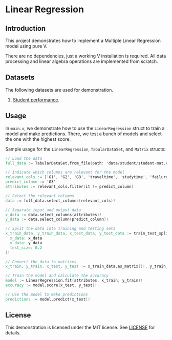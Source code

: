 # Linear Regression

## Introduction

This project demonstrates how to implement a Multiple Linear Regression model using pure V.

There are no dependencies, just a working V installation is required. All data processing and linear algebra operations are implemented from scratch.

## Datasets

The following datasets are used for demonstration.

1. [Student performance](https://archive.ics.uci.edu/dataset/320/student+performance).

## Usage

In `main.v`, we demonstrate how to use the `LinearRegression` struct to train a model and make predictions. There, we test a bunch of models and select the one with the highest score.

Sample usage for the `LinearRegression`, `TabularDataSet`, and `Matrix` structs:

```v
// Load the data
full_data := TabularDataSet.from_file(path: 'data/student/student-mat.csv', separator: ';')!

// Indicate which columns are relevant for the model
relevant_cols := ['G1', 'G2', 'G3', 'traveltime', 'studytime', 'failures', 'famrel', 'health']
predict_column := 'G3'
attributes := relevant_cols.filter(it != predict_column)

// Select the relevant columns
data := full_data.select_columns(relevant_cols)!

// Separate input and output data
x_data := data.select_columns(attributes)!
y_data := data.select_column(predict_column)!

// Split the data into training and testing sets
x_train_data, y_train_data, x_test_data, y_test_data := train_test_split(
  x_data: x_data
  y_data: y_data
  test_size: 0.2
)!

// Convert the data to matrices
x_train, y_train, x_test, y_test := x_train_data.as_matrix()!, y_train_data.as_matrix()!, x_test_data.as_matrix()!, y_test_data.as_matrix()!

// Train the model and calculate the accuracy
model := LinearRegression.fit(attributes, x_train, y_train)!
accuracy := model.score(x_test, y_test)!

// Use the model to make predictions
predictions := model.predict(x_test)!
```

## License

This demonstration is licensed under the MIT license. See [LICENSE](LICENSE) for details.
